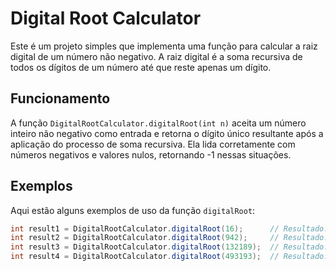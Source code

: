 # Digital Root Calculator

Este é um projeto simples que implementa uma função para calcular a raiz digital de um número não negativo. A raiz digital é a soma recursiva de todos os dígitos de um número até que reste apenas um dígito.

## Funcionamento

A função `DigitalRootCalculator.digitalRoot(int n)` aceita um número inteiro não negativo como entrada e retorna o dígito único resultante após a aplicação do processo de soma recursiva. Ela lida corretamente com números negativos e valores nulos, retornando -1 nessas situações.

## Exemplos

Aqui estão alguns exemplos de uso da função `digitalRoot`:

```java
int result1 = DigitalRootCalculator.digitalRoot(16);      // Resultado: 7
int result2 = DigitalRootCalculator.digitalRoot(942);     // Resultado: 6
int result3 = DigitalRootCalculator.digitalRoot(132189);  // Resultado: 6
int result4 = DigitalRootCalculator.digitalRoot(493193);  // Resultado: 2
